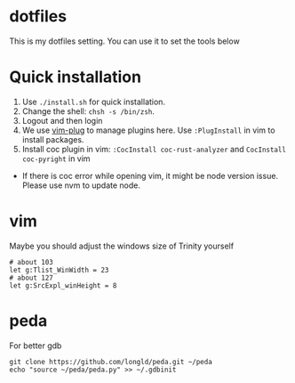 # dotfiles

This is my dotfiles setting.
You can use it to set the tools below

# Quick installation

1. Use `./install.sh` for quick installation.
2. Change the shell: `chsh -s /bin/zsh`.
3. Logout and then login
4. We use [vim-plug](https://github.com/junegunn/vim-plug) to manage plugins here. Use `:PlugInstall` in vim to install packages.
5. Install coc plugin in vim: `:CocInstall coc-rust-analyzer` and `CocInstall coc-pyright` in vim
  - If there is coc error while opening vim, it might be node version issue. Please use nvm to update node.

# vim

Maybe you should adjust the windows size of Trinity yourself

```shell
# about 103
let g:Tlist_WinWidth = 23
# about 127
let g:SrcExpl_winHeight = 8
```

# peda

For better gdb

```shell
git clone https://github.com/longld/peda.git ~/peda
echo "source ~/peda/peda.py" >> ~/.gdbinit
```

